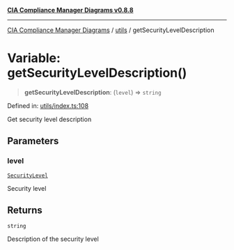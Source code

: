 [**CIA Compliance Manager Diagrams v0.8.8**](../../README.md)

***

[CIA Compliance Manager Diagrams](../../modules.md) / [utils](../README.md) / getSecurityLevelDescription

# Variable: getSecurityLevelDescription()

> **getSecurityLevelDescription**: (`level`) => `string`

Defined in: [utils/index.ts:108](https://github.com/Hack23/cia-compliance-manager/blob/283c1f3ddf6c7084b20c21176cda3bc5166ffcb9/src/utils/index.ts#L108)

Get security level description

## Parameters

### level

[`SecurityLevel`](../../types/cia/type-aliases/SecurityLevel.md)

Security level

## Returns

`string`

Description of the security level
